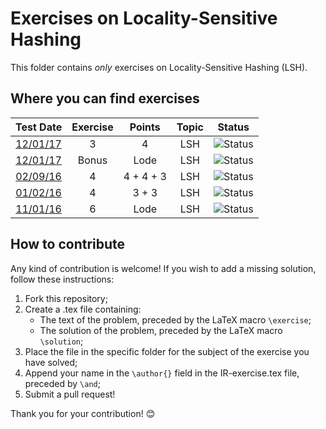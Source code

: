 # Exercises on Locality-Sensitive Hashing #

This folder contains *only* exercises on Locality-Sensitive Hashing (LSH).

## Where you can find exercises ##

| Test Date                                                                                                  | Exercise | Points    | Topic              | Status                                                                             |
|:----------------------------------------------------------------------------------------------------------:|:--------:|:---------:|:------------------:|:----------------------------------------------------------------------------------:|
| [12/01/17](http://didawiki.di.unipi.it/lib/exe/fetch.php/magistraleinformatica/ir/ir16/ir170112.docx)      |     3    |     4     | LSH                | ![Status](https://img.shields.io/badge/Status-Unsolved-red.svg)                    |
| [12/01/17](http://didawiki.di.unipi.it/lib/exe/fetch.php/magistraleinformatica/ir/ir16/ir170112.docx)      |   Bonus  |    Lode   | LSH                | ![Status](https://img.shields.io/badge/Status-Unsolved-red.svg)                    |
| [02/09/16](http://didawiki.di.unipi.it/lib/exe/fetch.php/magistraleinformatica/ir/ir15/ir160902.docx)      |     4    | 4 + 4 + 3 | LSH                | ![Status](https://img.shields.io/badge/Status-Unsolved-red.svg)                    |
| [01/02/16](http://didawiki.di.unipi.it/lib/exe/fetch.php/magistraleinformatica/ir/ir15/ir160201.docx)      |     4    |   3 + 3   | LSH                | ![Status](https://img.shields.io/badge/Status-Unsolved-red.svg)                    |
| [11/01/16](http://didawiki.di.unipi.it/lib/exe/fetch.php/magistraleinformatica/ir/ir15/ir160111.docx)      |     6    |    Lode   | LSH                | ![Status](https://img.shields.io/badge/Status-Unsolved-red.svg)                    |

## How to contribute ##

Any kind of contribution is welcome! If you wish to add a missing solution,
follow these instructions:

  1. Fork this repository;
  2. Create a .tex file containing:
      - The text of the problem, preceded by the LaTeX macro `\exercise`;
      - The solution of the problem, preceded by the LaTeX macro `\solution`;
  3. Place the file in the specific folder for the subject of the exercise you
  have solved;
  4. Append your name in the `\author{}` field in the IR-exercise.tex file,
  preceded by `\and`;
  5. Submit a pull request!

Thank you for your contribution! :blush:
